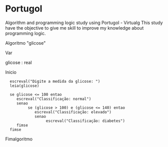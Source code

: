 # Portugol
Algorithm and programming logic study using Portugol - Virtualg
This study have the objective to give me skill to improve my knowledge about programming logic.


Algoritmo "glicose"

Var

   glicose : real

Inicio

      escreval("Digite a medida da glicose: ")
      leia(glicose)

      se glicose <= 100 entao
         escreval("Classificação: normal")
         senao
              se (glicose > 100) e (glicose <= 140) entao
                 escreval("Classificação: elevado")
                 senao
                      escreval("Classificação: diabetes")
         fimse
      fimse

Fimalgoritmo
